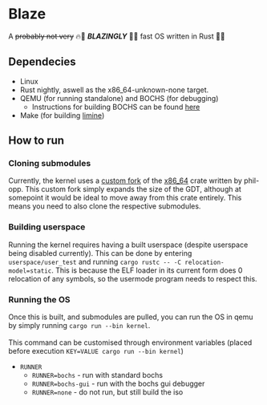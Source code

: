# Blaze
A ~~probably not very~~ 🔥🚀 ***BLAZINGLY*** 🚀🔥 fast OS written in Rust 🦀🦀

## Dependecies
- Linux
- Rust nightly, aswell as the x86_64-unknown-none target.
- QEMU (for running standalone) and BOCHS (for debugging)
  - Instructions for building BOCHS can be found [here](https://wiki.osdev.org/Bochs#Compiling_Bochs_from_Source)
- Make (for building [limine](https://github.com/limine-bootloader/limine))

## How to run

### Cloning submodules
Currently, the kernel uses a [custom fork](https://github.com/calwe/x86_64/tree/master) of the [x86_64](https://github.com/rust-osdev/x86_64) crate written by phil-opp. 
This custom fork simply expands the size of the GDT, although at somepoint it would be ideal to move away from this crate entirely. This means you need to also clone the respective submodules.

### Building userspace
Running the kernel requires having a built userspace (despite userspace being disabled currently).
This can be done by entering `userspace/user_test` and running `cargo rustc -- -C relocation-model=static`.
This is because the ELF loader in its current form does 0 relocation of any symbols, so the usermode program needs to respect this.

### Running the OS
Once this is built, and submodules are pulled, you can run the OS in qemu by simply running `cargo run --bin kernel`.\
\
This command can be customised through environment variables (placed before execution `KEY=VALUE cargo run --bin kernel`)
- `RUNNER`
  - `RUNNER=bochs` - run with standard bochs
  - `RUNNER=bochs-gui` - run with the bochs gui debugger
  - `RUNNER=none` - do not run, but still build the iso
